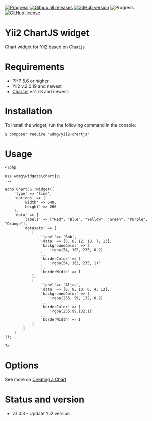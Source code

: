 [![Progress](https://img.shields.io/badge/required-Yii2_v2.0.13-blue.svg)](https://packagist.org/packages/yiisoft/yii2) [![Github all releases](https://img.shields.io/github/downloads/wdmg/yii2-chartjs/total.svg)](https://GitHub.com/wdmg/yii2-chartjs/releases/) [![GitHub version](https://badge.fury.io/gh/wdmg%2Fyii2-chartjs.svg)](https://github.com/wdmg/yii2-chartjs) ![Progress](https://img.shields.io/badge/progress-in_development-red.svg) [![GitHub license](https://img.shields.io/github/license/wdmg/yii2-chartjs.svg)](https://github.com/wdmg/yii2-chartjs/blob/master/LICENSE)

# Yii2 ChartJS widget
Chart widget for Yii2 based on Chart.js

# Requirements 
* PHP 5.6 or higher
* Yii2 v.2.0.19 and newest
* [Chart.js](https://github.com/chartjs/Chart.js) v.2.7.3 and newest.

# Installation
To install the widget, run the following command in the console:

`$ composer require "wdmg/yii2-chartjs"`

# Usage

    <?php
    
    use wdmg\widgets\chartjs;
    ...
    
    echo ChartJS::widget([
        'type' => 'line',
        'options' => [
            'width' => 640,
            'height' => 260
        ],
        'data' => [
            'labels' => ["Red", "Blue", "Yellow", "Green", "Purple", "Orange"],
            'datasets' => [
                [
                    'label'=> 'Bob',
                    'data' => [5, 8, 12, 10, 7, 13],
                    'backgroundColor' => [
                        'rgba(54, 162, 235, 0.2)'
                    ],
                    'borderColor' => [
                        'rgba(54, 162, 235, 1)'
                    ],
                    'borderWidth' => 1
                ],
                [
                    'label'=> 'Alice',
                    'data' => [6, 8, 10, 6, 4, 12],
                    'backgroundColor' => [
                        'rgba(255, 99, 132, 0.2)'
                    ],
                    'borderColor' => [
                        'rgba(255,99,132,1)'
                    ],
                    'borderWidth' => 1
                ]
            ]
        ]
    ]);
    
    ?>


# Options
See more on [Creating a Chart](https://www.chartjs.org/docs/latest/getting-started/usage.html)

# Status and version
* v.1.0.3 - Update Yii2 version